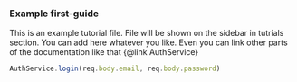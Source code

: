 ### Example first-guide

This is an example tutorial file. File will be shown on the sidebar
in tutrials section. You can add here whatever you like. 
Even you can link other parts of the documentation 
like that {@link AuthService}

```javascript
AuthService.login(req.body.email, req.body.password)
```